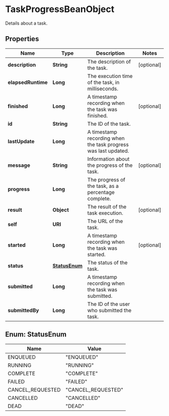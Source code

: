 

# TaskProgressBeanObject

Details about a task.

## Properties

| Name | Type | Description | Notes |
|------------ | ------------- | ------------- | -------------|
|**description** | **String** | The description of the task. |  [optional] |
|**elapsedRuntime** | **Long** | The execution time of the task, in milliseconds. |  |
|**finished** | **Long** | A timestamp recording when the task was finished. |  [optional] |
|**id** | **String** | The ID of the task. |  |
|**lastUpdate** | **Long** | A timestamp recording when the task progress was last updated. |  |
|**message** | **String** | Information about the progress of the task. |  [optional] |
|**progress** | **Long** | The progress of the task, as a percentage complete. |  |
|**result** | **Object** | The result of the task execution. |  [optional] |
|**self** | **URI** | The URL of the task. |  |
|**started** | **Long** | A timestamp recording when the task was started. |  [optional] |
|**status** | [**StatusEnum**](#StatusEnum) | The status of the task. |  |
|**submitted** | **Long** | A timestamp recording when the task was submitted. |  |
|**submittedBy** | **Long** | The ID of the user who submitted the task. |  |



## Enum: StatusEnum

| Name | Value |
|---- | -----|
| ENQUEUED | &quot;ENQUEUED&quot; |
| RUNNING | &quot;RUNNING&quot; |
| COMPLETE | &quot;COMPLETE&quot; |
| FAILED | &quot;FAILED&quot; |
| CANCEL_REQUESTED | &quot;CANCEL_REQUESTED&quot; |
| CANCELLED | &quot;CANCELLED&quot; |
| DEAD | &quot;DEAD&quot; |



